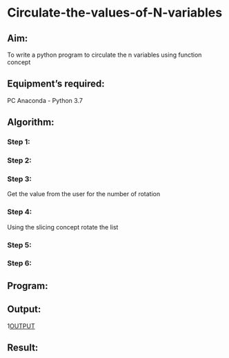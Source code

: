 # Circulate-the-values-of-N-variables
## Aim:
To write a python program to circulate the n variables using function concept
## Equipment’s required:
PC
Anaconda - Python 3.7
## Algorithm: 
### Step 1: 
### Step 2: 
### Step 3: 
Get the value from the user for the number of rotation
### Step 4: 
Using the slicing concept rotate the list

### Step 5: 
### Step 6: 
## Program:

## Output:
1[OUTPUT](![image](https://github.com/praveenck23009864/Circulate-the-values-of-N-variables/assets/141472050/9952280d-f10d-4bd0-8a6a-042b8a314fe5)
)
## Result:
